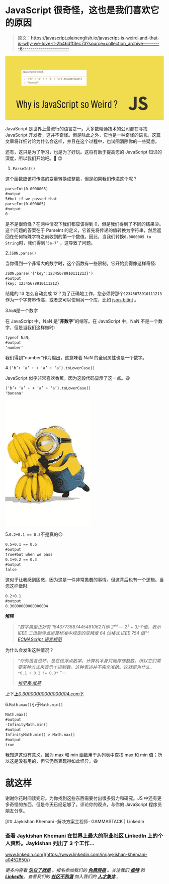 # JavaScript 很奇怪，这也是我们喜欢它的原因

> 原文：<https://javascript.plainenglish.io/javascript-is-weird-and-that-is-why-we-love-it-2b46dff3ec73?source=collection_archive---------6----------------------->

![](img/d842c21bdad31a7ab4158ffce4ea6b67.png)

JavaScript 是世界上最流行的语言之一。大多数精通技术的公司都在寻找 JavaScript 开发者，这并不奇怪。但是除此之外，它也是一种奇怪的语言。这篇文章将详细讨论为什么会这样，并且在这个过程中，也试图消除你的一些疑虑。

还有，这只是为了学习，也是为了好玩。这将有助于提高您的 JavaScript 知识的深度，所以我们开始吧。🚗 😉

1.  `ParseInt()`

这个函数应该将传递的变量转换成整数，但是如果我们传递这个呢？

```
parseInt(0.0000005)
#output 
5#but if we passed that 
parseInt(0.000005)
#output 
0
```

是不是很奇怪？在两种情况下我们都应该得到 0，但是我们得到了不同的结果😖。这个问题的答案在于 ParseInt 的定义，它首先将传递的值转换为字符串，然后返回在任何特殊字符之前收到的第一个数值。因此，当我们转换`0.0000005 to String`时，我们得到`‘5e-7’` ，这导致了问题。

2.`JSON.parse()`

当你得到一个非常大的数字时，这个函数有一些限制。它开始变得像这样奇怪:

```
JSON.parse('{"key":12345678910111213}')
#output
{key: 12345678910111212}
```

结尾的 13 怎么自动变成 12？为了正确地工作，您必须将那个`12345678910111213`作为一个字符串传递，或者您可以使用另一个库，比如 [json-bitint](https://npmjs.org/package/json-bigint) 。

3.`NaN`是一个数字

在 JavaScript 中，NaN 是“**非数字**”的缩写。在 JavaScript 中，NaN 不是一个数字，但是当我们这样做时:

```
typeof NaN;
#output
'number'
```

我们得到“number”作为输出，这意味着 NaN 的全局属性也是一个数字。

4.`(‘b’+ ‘a’ + + ‘a’ + ‘a’).toLowerCase()`

JavaScript 似乎非常喜欢香蕉，因为这段代码显示了这一点。😆

```
(‘b’+ ‘a’ + + ‘a’ + ‘a’).toLowerCase()
'banana'
```

![](img/1d98f130b3fe76bd3227d1a149a3634c.png)

5.`0.2+0.1 == 0.3`不是真的😕

```
0.5+0.1 == 0.6
#output
true#but when we pass
0.1+0.2 == 0.3
#output
false
```

这似乎让我感到困惑，因为这是一件非常愚蠢的事情。但这背后也有一个逻辑。当您这样做时:

```
0.2+0.1
#output
0.30000000000000004
```

**解释**

> *“数字类型正好有 18437736874454810627(即 2⁶⁴ — 2⁵ + 3)个值，表示 IEEE 二进制浮点运算标准中规定的双精度 64 位格式 IEEE 754 值”“* [*ECMAScript 语言规范*](https://www.ecma-international.org/ecma-262/5.1/#sec-8.5)

为什么会发生这种情况？

> *“你的语言没坏，是在做浮点数学。计算机本身只能存储整数，所以它们需要某种方式来表示十进制数。这种表述并不完全准确。这就是为什么，* `*0.1 + 0.2 != 0.3*` *”—*
> 
> [*埃里克·威芬*](https://medium.com/u/a2ac2bff6025?source=post_page-----d7e218224a72--------------------------------)

*上*下[上*0.30000000000000004.com*下](https://0.30000000000000004.com/)

6.`Math.max()`小于`Math.min()`

```
Math.max()
#output
-InfinityMath.min()
#output
InfinityMath.min() > Math.max()
#output
true
```

我知道这没有意义，因为 max 和 min 函数用于从列表中查找 max 和 min 值；所以这是没有用的，但它仍然表现得如此怪异。😆

# **就这样**

谢谢你花时间读完它。为你找到这些东西需要付出很多努力和研究。JS 中还有更多奇怪的东西，但是今天已经足够了。评论你的观点，与你的 JavaScript 程序员朋友分享。

[](https://www.linkedin.com/in/jaykishan-khemani-a0452850/) [## Jaykishan Khemani -解决方案工程师- GAMMASTACK | LinkedIn

### 查看 Jaykishan Khemani 在世界上最大的职业社区 LinkedIn 上的个人资料。Jaykishan 列出了 3 个工作…

www.linkedin.com](https://www.linkedin.com/in/jaykishan-khemani-a0452850/) 

*更多内容看* [***说白了就是***](https://plainenglish.io/) *。报名参加我们的* [***免费周报***](http://newsletter.plainenglish.io/) *。关注我们* [***推特***](https://twitter.com/inPlainEngHQ) *和*[***LinkedIn***](https://www.linkedin.com/company/inplainenglish/)*。查看我们的* [***社区不和谐***](https://discord.gg/GtDtUAvyhW) *加入我们的* [***人才集体***](https://inplainenglish.pallet.com/talent/welcome) *。*